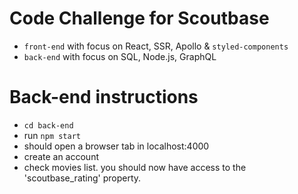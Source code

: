 # Code Challenge for Scoutbase

- `front-end` with focus on React, SSR, Apollo & `styled-components`
- `back-end` with focus on SQL, Node.js, GraphQL

# Back-end instructions
- `cd back-end`
- run `npm start`
- should open a browser tab in localhost:4000
- create an account
- check movies list. you should now have access to the 'scoutbase_rating' property.
